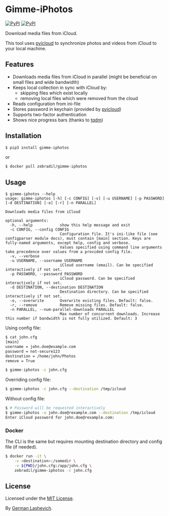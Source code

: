 # Gimme-iPhotos

[![PyPI](https://img.shields.io/pypi/v/gimme-iphotos.svg)](https://pypi.python.org/pypi/gimme-iphotos)
[![PyPI](https://img.shields.io/pypi/l/gimme-iphotos.svg)](https://opensource.org/licenses/MIT)

Download media files from iCloud.

This tool uses [pyicloud] to synchronize photos and videos from iCloud to your
local machine.

## Features

- Downloads media files from iCloud in parallel (might be beneficial on small files and wide bandwidth)
- Keeps local collection in sync with iCloud by:
  - skipping files which exist locally
  - removing local files which were removed from the cloud
- Reads configuration from ini-file
- Stores password in keychain (provided by [pyicloud])
- Supports two-factor authentication
- Shows nice progress bars (thanks to [tqdm])

## Installation

```sh
$ pip3 install gimme-iphotos
```

or

```sh
$ docker pull zebradil/gimme-iphotos
```

## Usage

```
$ gimme-iphotos --help
usage: gimme-iphotos [-h] [-c CONFIG] [-v] [-u USERNAME] [-p PASSWORD] [-d DESTINATION] [-o] [-r] [-n PARALLEL]

Downloads media files from iCloud

optional arguments:
  -h, --help            show this help message and exit
  -c CONFIG, --config CONFIG
                        Configuration file. It's ini-like file (see configparser module docs), must contain [main] section. Keys are fully-named arguments, except help, config and verbose.
                        Values specified using command line arguments take precedence over values from a provided config file.
  -v, --verbose
  -u USERNAME, --username USERNAME
                        iCloud username (email). Can be specified interactively if not set.
  -p PASSWORD, --password PASSWORD
                        iCloud password. Can be specified interactively if not set.
  -d DESTINATION, --destination DESTINATION
                        Destination directory. Can be specified interactively if not set.
  -o, --overwrite       Overwrite existing files. Default: false.
  -r, --remove          Remove missing files. Default: false.
  -n PARALLEL, --num-parallel-downloads PARALLEL
                        Max number of concurrent downloads. Increase this number if bandwidth is not fully utilized. Default: 3
```

Using config file:

```sh
$ cat john.cfg
[main]
username = john.doe@example.com
password = not-secure123
destination = /home/john/Photos
remove = True

$ gimme-iphotos -c john.cfg
```

Overriding config file:

```sh
$ gimme-iphotos -c john.cfg --destination /tmp/icloud
```

Without config file:

```sh
$ # Password will be requested interactively
$ gimme-iphotos -u john.doe@rexample.com --destination /tmp/icloud
Enter iCloud password for john.doe@rexample.com:
```

### Docker

The CLI is the same but requires mounting destination directory and config file (if needed).

```sh
$ docker run -it \
    -v <destination>:/somedir \
    -v ${PWD}/john.cfg:/app/john.cfg \
    zebradil/gimme-iphotos -c john.cfg
```

## License

Licensed under the [MIT License].

By [German Lashevich].

[MIT License]: https://github.com/zebradil/Gimme-iPhotos/blob/master/LICENSE
[pyicloud]: https://github.com/picklepete/pyicloud
[tqdm]: https://github.com/tqdm/tqdm
[German Lashevich]: https://github.com/zebradil
